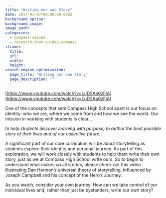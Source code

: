 ```yaml
---
title: "Writing our own Story"
date: 2017-01-07T00:00:00.000Z
background_option: 
background_image: 
image_path: 
categories:
  - compass-voices
  - research-that-guides-compass
iframe: 
  title: 
  url:  
  width: 
  height:
search_engine_optimization:
  page_title: "Writing our own Story"
  page_description: ""
---
```

[https://www.youtube.com/watch?v=LuD2Aa0zFiA](https://www.youtube.com/watch?v=LuD2Aa0zFiA)

One of the concepts that sets Compass High School apart is our focus on identity: who we are, where we come from and how we see the world.  Our mission in working with students is clear…

*to help students discover learning with purpose; to author the best possible story of their lives and of our collective future.*

A significant part of our core curriculum will be about storytelling as students explore their identity and personal journey.  As part of this exploration, we will work closely with students to help them write their own story, just as we at Compass High School write ours.  So to begin to understand what makes up all stories, please check out this video illustrating Dan Harmon’s universal theory of storytelling, influenced by Joseph Campbell and his concept of the Hero’s Journey.

As you watch, consider your own journey.  How can we take control of our individual lives and, rather than just be bystanders, write our own story?
